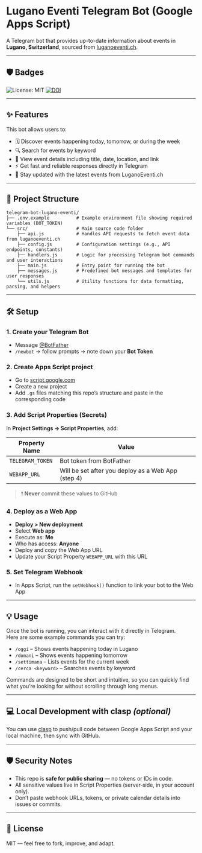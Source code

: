# Lugano Eventi Telegram Bot (Google Apps Script)

A Telegram bot that provides up-to-date information about events in **Lugano, Switzerland**, sourced from [luganoeventi.ch](https://luganoeventi.ch/en/).

---

## 🛡️ Badges

![License: MIT](https://img.shields.io/badge/License-MIT-yellow.svg)
[![DOI](https://zenodo.org/badge/DOI/10.5281/zenodo.15281999.svg)](https://doi.org/10.5281/zenodo.15281999)


---

## ✨ Features

This bot allows users to:

- 🗓️ Discover events happening today, tomorrow, or during the week
- 🔍 Search for events by keyword
- 📍 View event details including title, date, location, and link
- ⚡ Get fast and reliable responses directly in Telegram
- 🔄 Stay updated with the latest events from LuganoEventi.ch

---

## 📂 Project Structure

```
telegram-bot-lugano-eventi/
├── .env.example          # Example environment file showing required variables (BOT_TOKEN)
└── src/                  # Main source code folder
    ├── api.js            # Handles API requests to fetch event data from luganoeventi.ch
    ├── config.js         # Configuration settings (e.g., API endpoints, constants)
    ├── handlers.js       # Logic for processing Telegram bot commands and user interactions
    ├── main.js           # Entry point for running the bot
    ├── messages.js       # Predefined bot messages and templates for user responses
    └── utils.js          # Utility functions for data formatting, parsing, and helpers
```

---


## 🛠 Setup

### 1. Create your Telegram Bot
- Message [@BotFather](https://t.me/BotFather)
- `/newbot` → follow prompts → note down your **Bot Token**

### 2. Create Apps Script project
- Go to [script.google.com](https://script.google.com)
- Create a new project
- Add `.gs` files matching this repo’s structure and paste in the corresponding code

### 3. Add Script Properties (Secrets)
In **Project Settings → Script Properties**, add:

| Property Name     | Value |
|-------------------|-------|
| `TELEGRAM_TOKEN`  | Bot token from BotFather |
| `WEBAPP_URL`      | Will be set after you deploy as a Web App (step 4) |

> ❗ **Never** commit these values to GitHub

### 4. Deploy as a Web App
- **Deploy > New deployment**
- Select **Web app**
- Execute as: **Me**
- Who has access: **Anyone**
- Deploy and copy the Web App URL
- Update your Script Property `WEBAPP_URL` with this URL

### 5. Set Telegram Webhook
- In Apps Script, run the `setWebhook()` function to link your bot to the Web App

---

## 💡 Usage

Once the bot is running, you can interact with it directly in Telegram.  
Here are some example commands you can try:

- `/oggi` – Shows events happening today in Lugano  
- `/domani` – Shows events happening tomorrow  
- `/settimana` – Lists events for the current week  
- `/cerca <keyword>` – Searches events by keyword

Commands are designed to be short and intuitive, so you can quickly find what you’re looking for without scrolling through long menus.

---

## 💻 Local Development with clasp *(optional)*

You can use [clasp](https://github.com/google/clasp) to push/pull code between Google Apps Script and your local machine, then sync with GitHub.

---

## 🛡️ Security Notes

- This repo is **safe for public sharing** — no tokens or IDs in code.
- All sensitive values live in Script Properties (server‑side, in your account only).
- Don’t paste webhook URLs, tokens, or private calendar details into issues or commits.

---

## 📜 License

MIT — feel free to fork, improve, and adapt.

